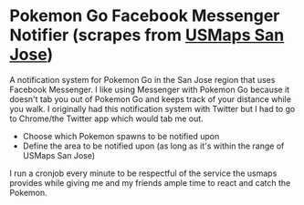 # Pokemon Go Facebook Messenger Notifier (scrapes from [USMaps San Jose](https://usmaps.me/livemap.php?c=san-jose))

A notification system for Pokemon Go in the San Jose region that uses Facebook Messenger. I like using Messenger with Pokemon Go because it doesn't tab you out of Pokemon Go and keeps track of your distance while you walk. I originally had this notification system with Twitter but I had to go to Chrome/the Twitter app which would tab me out.

- Choose which Pokemon spawns to be notified upon
- Define the area to be notified upon (as long as it's within the range of USMaps San Jose)

I run a cronjob every minute to be respectful of the service the usmaps provides while giving me and my friends ample time to react and catch the Pokemon.
